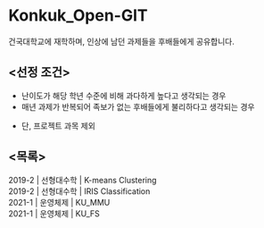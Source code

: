 # Konkuk_Open-GIT
건국대학교에 재학하며, 인상에 남던 과제들을 후배들에게 공유합니다.

## <선정 조건>
- 난이도가 해당 학년 수준에 비해 과다하게 높다고 생각되는 경우
- 매년 과제가 반복되어 족보가 없는 후배들에게 불리하다고 생각되는 경우
* 단, 프로젝트 과목 제외

## <목록>
2019-2 | 선형대수학 | K-means Clustering<br>
2019-2 | 선형대수학 | IRIS Classification<br>
2021-1 | 운영체제 | KU_MMU<br>
2021-1 | 운영체제 | KU_FS<br>

